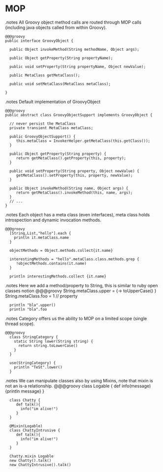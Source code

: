 <!SLIDE title-slide>

# MOP #

<!SLIDE smaller>
.notes All Groovy object method calls are routed through MOP calls (including java objects called from within Groovy).

    @@@groovy
    public interface GroovyObject {

      public Object invokeMethod(String methodName, Object args);

      public Object getProperty(String propertyName);

      public void setProperty(String propertyName, Object newValue);

      public MetaClass getMetaClass();

      public void setMetaClass(MetaClass metaClass);

    }
   
<!SLIDE smaller>
.notes Default implementation of GroovyObject

    @@@groovy
    public abstract class GroovyObjectSupport implements GroovyObject {

      // never persist the MetaClass
      private transient MetaClass metaClass;

      public GroovyObjectSupport() {
         this.metaClass = InvokerHelper.getMetaClass(this.getClass());
      }

      public Object getProperty(String property) {
         return getMetaClass().getProperty(this, property);
      }

      public void setProperty(String property, Object newValue) {
         getMetaClass().setProperty(this, property, newValue);
      }

      public Object invokeMethod(String name, Object args) {
         return getMetaClass().invokeMethod(this, name, args);
      }
      // ... 
    } 

<!SLIDE smaller execute>
.notes Each object has a meta class (even interfaces), meta class holds introspection and dynamic invocation methods.

    @@@groovy
      [String,List,"hello"].each {
        println it.metaClass.name
      }
       
      objectMethods = Object.methods.collect{it.name}

      interestingMethods = "hello".metaClass.class.methods.grep {
         !objectMethods.contains(it.name)
      }
       
      println interestingMethods.collect {it.name}

<!SLIDE smaller execute>
.notes Here we add a method/property to String, this is similar to ruby open classes notion
    @@@groovy
      String.metaClass.upper =  {-> toUpperCase() }
      String.metaClass.foo = 1 // property
    
      println "bla".upper()
      println "bla".foo


<!SLIDE smaller execute>
.notes Category offers us the ability to MOP on a limited scope (single thread scope).

    @@@groovy
      class StringCategory {
        static String lower(String string) {
          return string.toLowerCase()
        }
      }
  
      use(StringCategory) {
        println "TeSt".lower()
      } 
         

<!SLIDE smaller execute>
.notes We can manipulate classes also by using Mixins, note that mixin is not an is-a relationship.
    @@@groovy
      class Logable {
        def info(message) {println message}
      }
      
      class Chatty {
         def talk(){
           info("im alive!")
         }
      }

      @Mixin(Logable)
      class ChattyIntrusive {
         def talk(){
           info("im alive!")
         }
      }

      Chatty.mixin Logable
      new Chatty().talk()
      new ChattyIntrusive().talk() 
       

